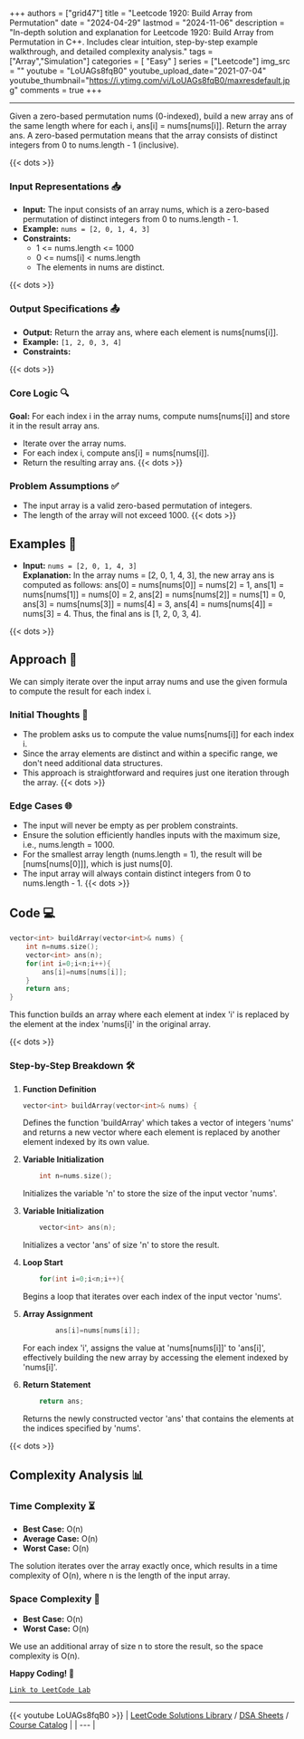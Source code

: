 
+++
authors = ["grid47"]
title = "Leetcode 1920: Build Array from Permutation"
date = "2024-04-29"
lastmod = "2024-11-06"
description = "In-depth solution and explanation for Leetcode 1920: Build Array from Permutation in C++. Includes clear intuition, step-by-step example walkthrough, and detailed complexity analysis."
tags = ["Array","Simulation"]
categories = [
    "Easy"
]
series = ["Leetcode"]
img_src = ""
youtube = "LoUAGs8fqB0"
youtube_upload_date="2021-07-04"
youtube_thumbnail="https://i.ytimg.com/vi/LoUAGs8fqB0/maxresdefault.jpg"
comments = true
+++



---
Given a zero-based permutation nums (0-indexed), build a new array ans of the same length where for each i, ans[i] = nums[nums[i]]. Return the array ans. A zero-based permutation means that the array consists of distinct integers from 0 to nums.length - 1 (inclusive).
<!--more-->
{{< dots >}}
### Input Representations 📥
- **Input:** The input consists of an array nums, which is a zero-based permutation of distinct integers from 0 to nums.length - 1.
- **Example:** `nums = [2, 0, 1, 4, 3]`
- **Constraints:**
	- 1 <= nums.length <= 1000
	- 0 <= nums[i] < nums.length
	- The elements in nums are distinct.

{{< dots >}}
### Output Specifications 📤
- **Output:** Return the array ans, where each element is nums[nums[i]].
- **Example:** `[1, 2, 0, 3, 4]`
- **Constraints:**

{{< dots >}}
### Core Logic 🔍
**Goal:** For each index i in the array nums, compute nums[nums[i]] and store it in the result array ans.

- Iterate over the array nums.
- For each index i, compute ans[i] = nums[nums[i]].
- Return the resulting array ans.
{{< dots >}}
### Problem Assumptions ✅
- The input array is a valid zero-based permutation of integers.
- The length of the array will not exceed 1000.
{{< dots >}}
## Examples 🧩
- **Input:** `nums = [2, 0, 1, 4, 3]`  \
  **Explanation:** In the array nums = [2, 0, 1, 4, 3], the new array ans is computed as follows: ans[0] = nums[nums[0]] = nums[2] = 1, ans[1] = nums[nums[1]] = nums[0] = 2, ans[2] = nums[nums[2]] = nums[1] = 0, ans[3] = nums[nums[3]] = nums[4] = 3, ans[4] = nums[nums[4]] = nums[3] = 4. Thus, the final ans is [1, 2, 0, 3, 4].

{{< dots >}}
## Approach 🚀
We can simply iterate over the input array nums and use the given formula to compute the result for each index i.

### Initial Thoughts 💭
- The problem asks us to compute the value nums[nums[i]] for each index i.
- Since the array elements are distinct and within a specific range, we don't need additional data structures.
- This approach is straightforward and requires just one iteration through the array.
{{< dots >}}
### Edge Cases 🌐
- The input will never be empty as per problem constraints.
- Ensure the solution efficiently handles inputs with the maximum size, i.e., nums.length = 1000.
- For the smallest array length (nums.length = 1), the result will be [nums[nums[0]]], which is just nums[0].
- The input array will always contain distinct integers from 0 to nums.length - 1.
{{< dots >}}
## Code 💻
```cpp
vector<int> buildArray(vector<int>& nums) {
    int n=nums.size();
    vector<int> ans(n);
    for(int i=0;i<n;i++){
        ans[i]=nums[nums[i]];
    }
    return ans;
}
```

This function builds an array where each element at index 'i' is replaced by the element at the index 'nums[i]' in the original array.

{{< dots >}}
### Step-by-Step Breakdown 🛠️
1. **Function Definition**
	```cpp
	vector<int> buildArray(vector<int>& nums) {
	```
	Defines the function 'buildArray' which takes a vector of integers 'nums' and returns a new vector where each element is replaced by another element indexed by its own value.

2. **Variable Initialization**
	```cpp
	    int n=nums.size();
	```
	Initializes the variable 'n' to store the size of the input vector 'nums'.

3. **Variable Initialization**
	```cpp
	    vector<int> ans(n);
	```
	Initializes a vector 'ans' of size 'n' to store the result.

4. **Loop Start**
	```cpp
	    for(int i=0;i<n;i++){
	```
	Begins a loop that iterates over each index of the input vector 'nums'.

5. **Array Assignment**
	```cpp
	        ans[i]=nums[nums[i]];
	```
	For each index 'i', assigns the value at 'nums[nums[i]]' to 'ans[i]', effectively building the new array by accessing the element indexed by 'nums[i]'.

6. **Return Statement**
	```cpp
	    return ans;
	```
	Returns the newly constructed vector 'ans' that contains the elements at the indices specified by 'nums'.

{{< dots >}}
## Complexity Analysis 📊
### Time Complexity ⏳
- **Best Case:** O(n)
- **Average Case:** O(n)
- **Worst Case:** O(n)

The solution iterates over the array exactly once, which results in a time complexity of O(n), where n is the length of the input array.

### Space Complexity 💾
- **Best Case:** O(n)
- **Worst Case:** O(n)

We use an additional array of size n to store the result, so the space complexity is O(n).

**Happy Coding! 🎉**


[`Link to LeetCode Lab`](https://leetcode.com/problems/build-array-from-permutation/description/)

---
{{< youtube LoUAGs8fqB0 >}}
| [LeetCode Solutions Library](https://grid47.xyz/leetcode/) / [DSA Sheets](https://grid47.xyz/sheets/) / [Course Catalog](https://grid47.xyz/courses/) |
| --- |
